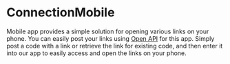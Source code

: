 # ConnectionMobile

Mobile app provides a simple solution for opening various links on your phone. You can easily post your links using [Open API](http://connectionapi.somee.com/swagger/index.html) for this app. Simply post a code with a link or retrieve the link for existing code, and then enter it into our app to easily access and open the links on your phone.
